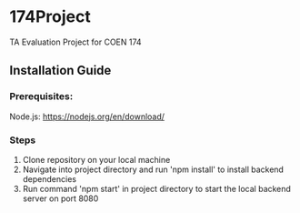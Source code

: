 # 174Project
TA Evaluation Project for COEN 174

## Installation Guide

### Prerequisites:
Node.js: https://nodejs.org/en/download/

### Steps
1. Clone repository on your local machine
2. Navigate into project directory and run 'npm install' to install backend dependencies
4. Run command 'npm start' in project directory to start the local backend server on port 8080
